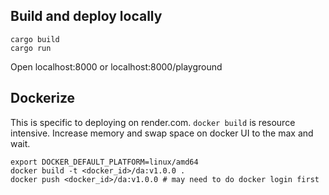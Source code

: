 ## Build and deploy locally
```
cargo build
cargo run
```
Open localhost:8000 or localhost:8000/playground


## Dockerize
This is specific to deploying on render.com. `docker build` is resource intensive. Increase memory and swap space on docker UI to the max and wait.
```
export DOCKER_DEFAULT_PLATFORM=linux/amd64
docker build -t <docker_id>/da:v1.0.0 .
docker push <docker_id>/da:v1.0.0 # may need to do docker login first
```
